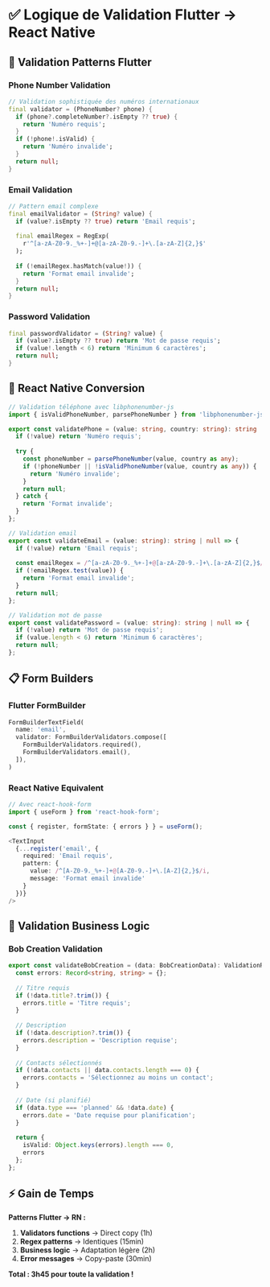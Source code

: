 # ✅ Logique de Validation Flutter → React Native

## 🎯 Validation Patterns Flutter

### **Phone Number Validation**
```dart
// Validation sophistiquée des numéros internationaux
final validator = (PhoneNumber? phone) {
  if (phone?.completeNumber?.isEmpty ?? true) {
    return 'Numéro requis';
  }
  if (!phone!.isValid) {
    return 'Numéro invalide';
  }
  return null;
}
```

### **Email Validation**
```dart
// Pattern email complexe
final emailValidator = (String? value) {
  if (value?.isEmpty ?? true) return 'Email requis';
  
  final emailRegex = RegExp(
    r'^[a-zA-Z0-9._%+-]+@[a-zA-Z0-9.-]+\.[a-zA-Z]{2,}$'
  );
  
  if (!emailRegex.hasMatch(value!)) {
    return 'Format email invalide';
  }
  return null;
}
```

### **Password Validation**
```dart
final passwordValidator = (String? value) {
  if (value?.isEmpty ?? true) return 'Mot de passe requis';
  if (value!.length < 6) return 'Minimum 6 caractères';
  return null;
}
```

## 🔄 React Native Conversion

```typescript
// Validation téléphone avec libphonenumber-js
import { isValidPhoneNumber, parsePhoneNumber } from 'libphonenumber-js';

export const validatePhone = (value: string, country: string): string | null => {
  if (!value) return 'Numéro requis';
  
  try {
    const phoneNumber = parsePhoneNumber(value, country as any);
    if (!phoneNumber || !isValidPhoneNumber(value, country as any)) {
      return 'Numéro invalide';
    }
    return null;
  } catch {
    return 'Format invalide';
  }
};

// Validation email
export const validateEmail = (value: string): string | null => {
  if (!value) return 'Email requis';
  
  const emailRegex = /^[a-zA-Z0-9._%+-]+@[a-zA-Z0-9.-]+\.[a-zA-Z]{2,}$/;
  if (!emailRegex.test(value)) {
    return 'Format email invalide';
  }
  return null;
};

// Validation mot de passe
export const validatePassword = (value: string): string | null => {
  if (!value) return 'Mot de passe requis';
  if (value.length < 6) return 'Minimum 6 caractères';
  return null;
};
```

## 📋 Form Builders

### **Flutter FormBuilder**
```dart
FormBuilderTextField(
  name: 'email',
  validator: FormBuilderValidators.compose([
    FormBuilderValidators.required(),
    FormBuilderValidators.email(),
  ]),
)
```

### **React Native Equivalent**
```typescript
// Avec react-hook-form
import { useForm } from 'react-hook-form';

const { register, formState: { errors } } = useForm();

<TextInput
  {...register('email', {
    required: 'Email requis',
    pattern: {
      value: /^[A-Z0-9._%+-]+@[A-Z0-9.-]+\.[A-Z]{2,}$/i,
      message: 'Format email invalide'
    }
  })}
/>
```

## 🎯 Validation Business Logic

### **Bob Creation Validation**
```typescript
export const validateBobCreation = (data: BobCreationData): ValidationResult => {
  const errors: Record<string, string> = {};
  
  // Titre requis
  if (!data.title?.trim()) {
    errors.title = 'Titre requis';
  }
  
  // Description
  if (!data.description?.trim()) {
    errors.description = 'Description requise';
  }
  
  // Contacts sélectionnés
  if (!data.contacts || data.contacts.length === 0) {
    errors.contacts = 'Sélectionnez au moins un contact';
  }
  
  // Date (si planifié)
  if (data.type === 'planned' && !data.date) {
    errors.date = 'Date requise pour planification';
  }
  
  return {
    isValid: Object.keys(errors).length === 0,
    errors
  };
};
```

## ⚡ Gain de Temps

**Patterns Flutter → RN :**
1. **Validators functions** → Direct copy (1h)
2. **Regex patterns** → Identiques (15min)
3. **Business logic** → Adaptation légère (2h)
4. **Error messages** → Copy-paste (30min)

**Total : 3h45 pour toute la validation !**